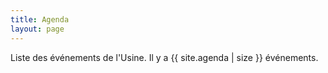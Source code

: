 ```yaml
---
title: Agenda
layout: page
---
```


Liste des événements de l'Usine. Il y a {{ site.agenda | size }} événements.
